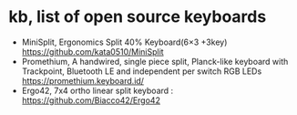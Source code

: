# kb, list of open source keyboards

* MiniSplit, Ergonomics Split 40% Keyboard(6×3 +3key) https://github.com/kata0510/MiniSplit
* Promethium, A handwired, single piece split, Planck-like keyboard with Trackpoint, Bluetooth LE and independent per switch RGB LEDs https://promethium.keyboard.id/
* Ergo42, 7x4 ortho linear split keyboard : https://github.com/Biacco42/Ergo42
